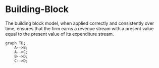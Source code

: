 # Building-Block
The building block model, when applied correctly and consistently over time, ensures that the firm earns a revenue stream with a present value equal to the present value of its expenditure stream. 


```mermaid
graph TD;
    A-->B;
    A-->C;
    B-->D;
    C-->D;
```
